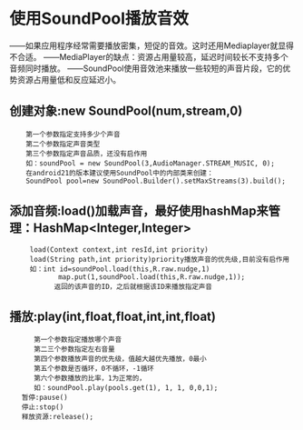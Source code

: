 # 使用SoundPool播放音效
——如果应用程序经常需要播放密集，短促的音效。这时还用Mediaplayer就显得不合适。
——MediaPlayer的缺点：资源占用量较高，延迟时间较长不支持多个音频同时播放。
——SoundPool使用音效池来播放一些较短的声音片段，它的优势资源占用量低和反应延迟小。
## 创建对象:new SoundPool(num,stream,0)
        第一个参数指定支持多少个声音
        第二个参数指定声音类型
        第三个参数指定声音品质，还没有启作用
        如：soundPool = new SoundPool(3,AudioManager.STREAM_MUSIC, 0);
        在android21的版本建议使用SoundPool中的内部类来创建：
        SoundPool pool=new SoundPool.Builder().setMaxStreams(3).build();
## 添加音频:load()加载声音，最好使用hashMap来管理：HashMap<Integer,Integer>
         load(Context context,int resId,int priority)
         load(String path,int priority)priority播放声音的优先级,目前没有启作用
         如：int id=soundPool.load(this,R.raw.nudge,1)
                map.put(1,soundPool.load(this,R.raw.nudge,1));
               返回的该声音的ID，之后就根据该ID来播放指定声音
## 播放:play(int,float,float,int,int,float)
          第一个参数指定播放哪个声音
          第二三个参数指定左右音量
          第四个参数播放声音的优先级，值越大越优先播放，0最小
          第五个参数是否循环，0不循环，-1循环
          第六个参数播放的比率，1为正常的，
          如：soundPool.play(pools.get(1), 1, 1, 0,0,1);
       暂停:pause()
       停止:stop()
       释放资源:release();